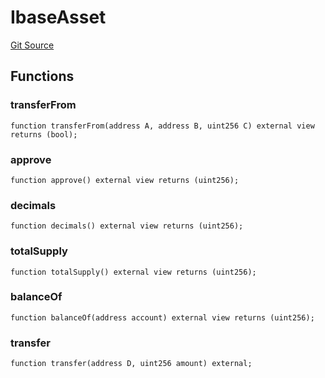 # IbaseAsset
[Git Source](https://github.com/Stake-for-Ukraine/sfu-savax/blob/eca56343487ca867355097dbb6758c96361fe876/src/interfaces/IERC20.sol)


## Functions
### transferFrom


```solidity
function transferFrom(address A, address B, uint256 C) external view returns (bool);
```

### approve


```solidity
function approve() external view returns (uint256);
```

### decimals


```solidity
function decimals() external view returns (uint256);
```

### totalSupply


```solidity
function totalSupply() external view returns (uint256);
```

### balanceOf


```solidity
function balanceOf(address account) external view returns (uint256);
```

### transfer


```solidity
function transfer(address D, uint256 amount) external;
```

